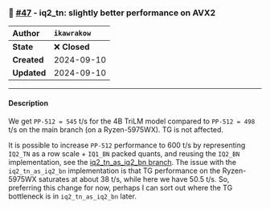 ### 🔀 [#47](https://github.com/ikawrakow/ik_llama.cpp/pull/47) - iq2_tn: slightly better performance on AVX2

| **Author** | `ikawrakow` |
| :--- | :--- |
| **State** | ❌ **Closed** |
| **Created** | 2024-09-10 |
| **Updated** | 2024-09-10 |

---

#### Description

We get `PP-512 = 545` t/s for the 4B TriLM model compared to `PP-512 = 498` t/s on the main branch (on a Ryzen-5975WX). TG is not affected.

It is possible to increase `PP-512` performance to 600 t/s by representing `IQ2_TN` as a row scale + `IQ1_BN` packed quants, and reusing the `IQ2_BN` implementation, see the [iq2_tn_as_iq2_bn branch](https://github.com/ikawrakow/ik_llama.cpp/tree/ik/iq2_tn_as_iq2_bn). The issue with the `iq2_tn_as_iq2_bn` implementation is that TG performance on the Ryzen-5975WX saturates at about 38 t/s, while here we have 50.5 t/s. So, preferring this change for now, perhaps I can sort out where the TG bottleneck is in `iq2_tn_as_iq2_bn` later.